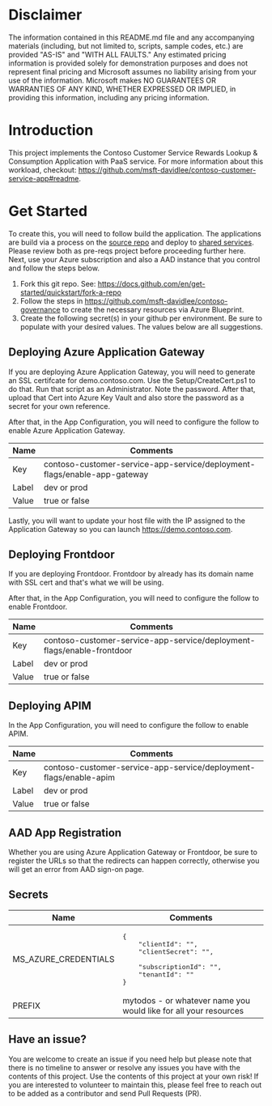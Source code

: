 # Disclaimer
The information contained in this README.md file and any accompanying materials (including, but not limited to, scripts, sample codes, etc.) are provided "AS-IS" and "WITH ALL FAULTS." Any estimated pricing information is provided solely for demonstration purposes and does not represent final pricing and Microsoft assumes no liability arising from your use of the information. Microsoft makes NO GUARANTEES OR WARRANTIES OF ANY KIND, WHETHER EXPRESSED OR IMPLIED, in providing this information, including any pricing information.

# Introduction
This project implements the Contoso Customer Service Rewards Lookup & Consumption Application with PaaS service. For more information about this workload, checkout: https://github.com/msft-davidlee/contoso-customer-service-app#readme. 

# Get Started
To create this, you will need to follow build the application. The applications are build via a process on the [source repo](https://github.com/msft-davidlee/contoso-customer-service-app) and deploy to [shared services](https://github.com/msft-davidlee/az-internal-shared-services). Please review both as pre-reqs project before proceeding further here. Next, use your Azure subscription and also a AAD instance that you control and follow the steps below.

1. Fork this git repo. See: https://docs.github.com/en/get-started/quickstart/fork-a-repo
2. Follow the steps in https://github.com/msft-davidlee/contoso-governance to create the necessary resources via Azure Blueprint.
3. Create the following secret(s) in your github per environment. Be sure to populate with your desired values. The values below are all suggestions.

## Deploying Azure Application Gateway
If you are deploying Azure Application Gateway, you will need to generate an SSL certifcate for demo.contoso.com. Use the Setup/CreateCert.ps1 to do that. Run that script as an Administrator. Note the password. After that, upload that Cert into Azure Key Vault and also store the password as a secret for your own reference. 

After that, in the App Configuration, you will need to configure the follow to enable Azure Application Gateway.

| Name | Comments |
| --- | --- |
| Key | contoso-customer-service-app-service/deployment-flags/enable-app-gateway |
| Label | dev or prod |
| Value | true or false |

Lastly, you will want to update your host file with the IP assigned to the Application Gateway so you can launch https://demo.contoso.com.

## Deploying Frontdoor
If you are deploying Frontdoor. Frontdoor by already has its domain name with SSL cert and that's what we will be using. 

After that, in the App Configuration, you will need to configure the follow to enable Frontdoor.

| Name | Comments |
| --- | --- |
| Key | contoso-customer-service-app-service/deployment-flags/enable-frontdoor |
| Label | dev or prod |
| Value | true or false |

## Deploying APIM
In the App Configuration, you will need to configure the follow to enable APIM.

| Name | Comments |
| --- | --- |
| Key | contoso-customer-service-app-service/deployment-flags/enable-apim |
| Label | dev or prod |
| Value | true or false |

## AAD App Registration
Whether you are using Azure Application Gateway or Frontdoor, be sure to register the URLs so that the redirects can happen correctly, otherwise you will get an error from AAD sign-on page.

## Secrets
| Name | Comments |
| --- | --- |
| MS_AZURE_CREDENTIALS | <pre>{<br/>&nbsp;&nbsp;&nbsp;&nbsp;"clientId": "",<br/>&nbsp;&nbsp;&nbsp;&nbsp;"clientSecret": "", <br/>&nbsp;&nbsp;&nbsp;&nbsp;"subscriptionId": "",<br/>&nbsp;&nbsp;&nbsp;&nbsp;"tenantId": "" <br/>}</pre> |
| PREFIX | mytodos - or whatever name you would like for all your resources |

## Have an issue?
You are welcome to create an issue if you need help but please note that there is no timeline to answer or resolve any issues you have with the contents of this project. Use the contents of this project at your own risk! If you are interested to volunteer to maintain this, please feel free to reach out to be added as a contributor and send Pull Requests (PR).